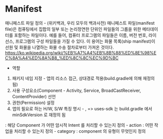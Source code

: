 Manifest
========

매니페스트 파일 정의 - (위키백과, 우리 모두의 백과사전) 
매니페스트 파일(manifest file)은 컴퓨팅에서 집합의 일부 또는 논리정연한 단위인 파일들의 그룹을 위한 메타데이터를 포함하는 파일이다. 
예를 들어, 컴퓨터 프로그램의 파일들은 이름, 버전 번호, 라이선스, 프로그램의 구성 파일들을 가질 수 있다.
이 용어는 화물 목록(ship manifest)이 선원 및 화물을 나열하는 화물 수송 절차로부터 가져온 것이다.
<https://ko.wikipedia.org/wiki/%EB%A7%A4%EB%8B%88%ED%8E%98%EC%8A%A4%ED%8A%B8_%ED%8C%8C%EC%9D%BC> 

* 역할 
 1. 패키지 네임 지정 - 앱의 리소스 접근, 상대경로 적용(build.gradle에 의해 재정의 됨)
 2. 사용 구성요소(Component - Activity, Service, BroadCastReceiver, ContentProvider) 선언
 3. 권한(Permission) 설정
 4. 앱의 필요로 하는 H/W, S/W 특징 명시 - <uses-feature>, <uses-sdk> => uses-sdk 는 build.gradle 에서 minSdkVersion 로 재정의 됨

 <intent-filter> : 해당 Component 가 어떤 암시적 Intent 를 처리할 수 있는지 정의
 	- action : 어떤 작업을 처리할 수 있는지 정의
 	- category : component 의 유형이 무엇인지 정의


